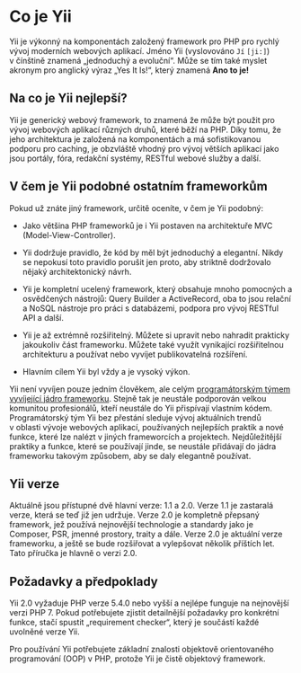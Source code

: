 Co je Yii
=========

Yii je výkonný na komponentách založený framework pro PHP pro rychlý vývoj
moderních webových aplikací. Jméno Yii (vyslovováno `Jí` `[ji:]`) v čínštině znamená
„jednoduchý a evoluční“. Může se tím také myslet akronym pro anglický výraz „Yes
It Is!“, který znamená **Ano to je!**

Na co je Yii nejlepší?
----------------------

Yii je generický webový framework, to znamená že může být použit pro vývoj
webových aplikací různých druhů, které běží na PHP. Díky tomu, že jeho
architektura je založená na komponentách a má sofistikovanou podporu pro
caching, je obzvláště vhodný pro vývoj větších aplikací jako jsou portály, fóra,
redakční systémy, RESTful webové služby a další.

V čem je Yii podobné ostatním frameworkům
-----------------------------------------

Pokud už znáte jiný framework, určitě oceníte, v čem je Yii podobný:

-   Jako většina PHP frameworků je i Yii postaven na architektuře MVC
    (Model-View-Controller).

-   Yii dodržuje pravidlo, že kód by měl být jednoduchý a elegantní. Nikdy se
    nepokusí toto pravidlo porušit jen proto, aby striktně dodržovalo nějaký
    architektonický návrh.

-   Yii je kompletní ucelený framework, který obsahuje mnoho pomocných a
    osvědčených nástrojů: Query Builder a ActiveRecord, oba to jsou relační a NoSQL
    nástroje pro práci s databázemi, podpora pro vývoj RESTful API a další.

-   Yii je až extrémně rozšiřitelný. Můžete si upravit nebo nahradit prakticky
    jakoukoliv část frameworku. Můžete také využít vynikající rozšiřitelnou
    architekturu a používat nebo vyvíjet publikovatelná rozšíření.

-   Hlavním cílem Yii byl vždy a je vysoký výkon.

Yii není vyvíjen pouze jedním člověkem, ale celým [programátorským týmem
vyvíjející jádro frameworku](http://www.yiiframework.com/team/). Stejně tak je
neustále podporován velkou komunitou profesionálů, kteří neustále do Yii
přispívají vlastním kódem. Programátorský tým Yii bez přestání sleduje vývoj
aktuálních trendů v oblasti vývoje webových aplikací, používaných nejlepších
praktik a nové funkce, které lze nalézt v jiných frameworcích a projektech.
Nejdůležitější praktiky a funkce, které se používají jinde, se neustále
přidávají do jádra frameworku takovým způsobem, aby se daly elegantně používat.

Yii verze
---------

Aktuálně jsou přístupné dvě hlavní verze: 1.1 a 2.0. Verze 1.1 je zastaralá
verze, která se teď již jen udržuje. Verze 2.0 je kompletně přepsaný framework,
jež používá nejnovější technologie a standardy jako je Composer, PSR, jmenné
prostory, traity a dále. Verze 2.0 je aktuální verze frameworku, a ještě se bude
rozšiřovat a vylepšovat několik příštích let. Tato příručka je hlavně o verzi
2.0.

Požadavky a předpoklady
-----------------------

Yii 2.0 vyžaduje PHP verze 5.4.0 nebo vyšší a nejlépe funguje na nejnovější
verzi PHP 7. Pokud potřebujete zjistit detailnější požadavky pro konkrétní
funkce, stačí spustit „requirement checker“, který je součástí každé uvolněné
verze Yii.

Pro používání Yii potřebujete základní znalosti objektově orientovaného
programování (OOP) v PHP, protože Yii je čistě objektový framework.
